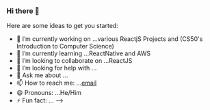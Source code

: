 ### Hi there 👋



Here are some ideas to get you started:

- 🔭 I’m currently working on ...various ReactjS Projects and (CS50's Introduction to Computer Science)
- 🌱 I’m currently learning ...ReactNative and AWS
- 👯 I’m looking to collaborate on ...ReactJS
- 🤔 I’m looking for help with ...
- 💬 Ask me about ...
- 📫 How to reach me: ...[email](sibusisoradebe91@gmail.com)
- 😄 Pronouns: ...He/Him
- ⚡ Fun fact: ...
-->
